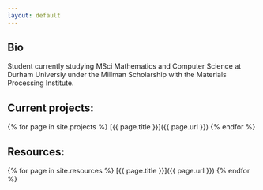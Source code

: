 ```yaml
---
layout: default
---
```


## Bio

Student currently studying MSci Mathematics and Computer Science at Durham Universiy under the Millman Scholarship with the Materials Processing Institute.

## Current projects:

{% for page in site.projects %}
[{{ page.title }}]({{ page.url }})
{% endfor %}

## Resources:

{% for page in site.resources %}
[{{ page.title }}]({{ page.url }})
{% endfor %}
